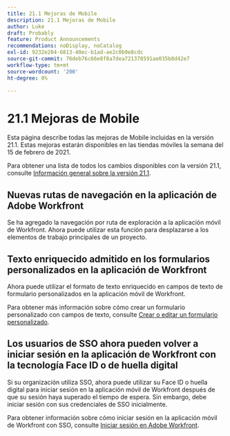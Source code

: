 ```yaml
---
title: 21.1 Mejoras de Mobile
description: 21.1 Mejoras de Mobile
author: Luke
draft: Probably
feature: Product Announcements
recommendations: noDisplay, noCatalog
exl-id: 9232e204-6813-40ec-b1ad-ae2c0b9e8cdc
source-git-commit: 76deb76c66e8f8a7dea721378591ae035b8d42e7
workflow-type: tm+mt
source-wordcount: '200'
ht-degree: 0%

---
```


# 21.1 Mejoras de Mobile

Esta página describe todas las mejoras de Mobile incluidas en la versión 21.1. Estas mejoras estarán disponibles en las tiendas móviles la semana del 15 de febrero de 2021.

Para obtener una lista de todos los cambios disponibles con la versión 21.1, consulte [Información general sobre la versión 21.1](../../../product-announcements/product-releases/21.1-release-activity/21-1-release-overview.md).

## Nuevas rutas de navegación en la aplicación de Adobe Workfront

Se ha agregado la navegación por ruta de exploración a la aplicación móvil de Workfront. Ahora puede utilizar esta función para desplazarse a los elementos de trabajo principales de un proyecto.

## Texto enriquecido admitido en los formularios personalizados en la aplicación de Workfront

Ahora puede utilizar el formato de texto enriquecido en campos de texto de formulario personalizados en la aplicación móvil de Workfront.

Para obtener más información sobre cómo crear un formulario personalizado con campos de texto, consulte [Crear o editar un formulario personalizado](../../../administration-and-setup/customize-workfront/create-manage-custom-forms/create-or-edit-a-custom-form.md).

## Los usuarios de SSO ahora pueden volver a iniciar sesión en la aplicación de Workfront con la tecnología Face ID o de huella digital

Si su organización utiliza SSO, ahora puede utilizar su Face ID o huella digital para iniciar sesión en la aplicación móvil de Workfront después de que su sesión haya superado el tiempo de espera. Sin embargo, debe iniciar sesión con sus credenciales de SSO inicialmente.

Para obtener información sobre cómo iniciar sesión en la aplicación móvil de Workfront con SSO, consulte [Iniciar sesión en Adobe Workfront](../../../workfront-basics/manage-your-account-and-profile/managing-your-workfront-account/log-in-to-workfront.md).
